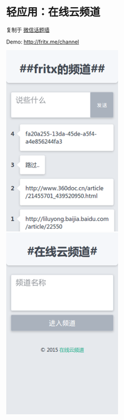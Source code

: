 # 轻应用：在线云频道

复制于 [微信话题墙](https://github.com/fritx/wxtopic)

Demo: <http://fritx.me/channel>

<img width="300" src="pic/截图 2015-02-05 00.07.48.png">
&nbsp;&nbsp;
<img width="300" src="pic/截图 2015-02-04 23.58.16.png">
